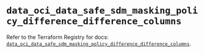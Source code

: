 # `data_oci_data_safe_sdm_masking_policy_difference_difference_columns`

Refer to the Terraform Registry for docs: [`data_oci_data_safe_sdm_masking_policy_difference_difference_columns`](https://registry.terraform.io/providers/hashicorp/oci/7.19.0/docs/data-sources/data_safe_sdm_masking_policy_difference_difference_columns).

